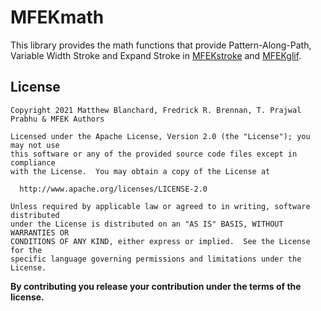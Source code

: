 # MFEKmath
 
This library provides the math functions that provide Pattern-Along-Path, Variable Width Stroke and Expand Stroke in [MFEKstroke](https://github.com/MFEK/stroke) and [MFEKglif](https://github.com/MFEK/glif).

## License

```
Copyright 2021 Matthew Blanchard, Fredrick R. Brennan, T. Prajwal Prabhu & MFEK Authors

Licensed under the Apache License, Version 2.0 (the "License"); you may not use
this software or any of the provided source code files except in compliance
with the License.  You may obtain a copy of the License at

  http://www.apache.org/licenses/LICENSE-2.0

Unless required by applicable law or agreed to in writing, software distributed
under the License is distributed on an "AS IS" BASIS, WITHOUT WARRANTIES OR
CONDITIONS OF ANY KIND, either express or implied.  See the License for the
specific language governing permissions and limitations under the License.
```

**By contributing you release your contribution under the terms of the license.**
